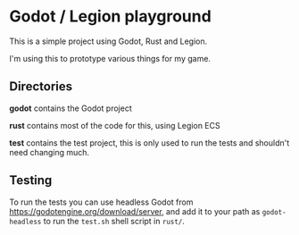 # Godot / Legion playground

This is a simple project using Godot, Rust and Legion.

I'm using this to prototype various things for my game.

## Directories

**godot** contains the Godot project

**rust** contains most of the code for this, using Legion ECS

**test** contains the test project, this is only used to run the tests and
shouldn't need changing much.

## Testing

To run the tests you can use headless Godot from https://godotengine.org/download/server,
and add it to your path as `godot-headless` to run the `test.sh` shell
script in `rust/`.
